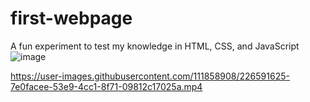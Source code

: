 # first-webpage
A fun experiment to test my knowledge in HTML, CSS, and JavaScript
![image](https://user-images.githubusercontent.com/111858908/226591872-1b95d601-d619-4dfa-8e02-9dbef9c08add.png)

https://user-images.githubusercontent.com/111858908/226591625-7e0facee-53e9-4cc1-8f71-09812c17025a.mp4
